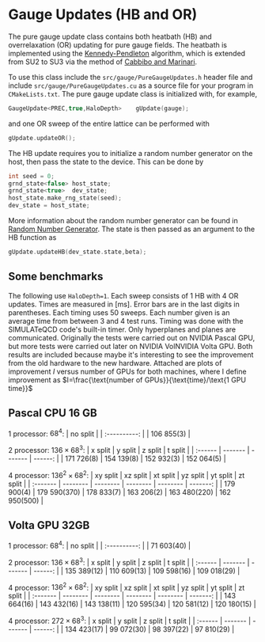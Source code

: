 # Gauge Updates (HB and OR)

The pure gauge update class contains both heatbath (HB) and overrelaxation (OR) updating for pure gauge fields. The heatbath is implemented using the [Kennedy-Pendleton](https://doi.org/10.1016/0370-2693(85)91632-6) algorithm, which is extended from SU2 to SU3 via the method of [Cabbibo and Marinari](https://doi.org/10.1016/0370-2693(82)90696-7).

To use this class include the `src/gauge/PureGaugeUpdates.h` header file and include `src/gauge/PureGaugeUpdates.cu` as a source file for your program in `CMakeLists.txt`.  The pure gauge update class is initialized with, for example,
```C++
GaugeUpdate<PREC,true,HaloDepth>    gUpdate(gauge); 
```
and one OR sweep of the entire lattice can be performed with
```C++
gUpdate.updateOR();
```
The HB update requires you to initialize a random number generator on the host, then pass the state to the device. This can be done by

```C++
int seed = 0;
grnd_state<false> host_state;
grnd_state<true>  dev_state;
host_state.make_rng_state(seed);
dev_state = host_state;
```
More information about the random number generator can be found in [Random Number Generator](07_randomNumbers.md#random-number-generator). The state is then passed as an argument to the HB function as
```C++
gUpdate.updateHB(dev_state.state,beta);
```


## Some benchmarks

The following use `HaloDepth=1`. Each sweep consists of 1 HB with 4 OR updates. Times are measured in [ms]. Error bars are in the last digits in parentheses. Each timing uses 50 sweeps. Each number given is an average time from between 3 and 4 test runs. Timing was done with the SIMULATeQCD code's built-in timer. Only hyperplanes and planes are communicated. Originally the tests were carried out on NVIDIA Pascal GPU, but more tests were carried out later on NVIDIA VolNVIDIA Volta GPU. Both results are included because maybe it's interesting to see the improvement from the old hardware to the new hardware. Attached are plots of improvement $I$ versus number of GPUs for both machines, where I define improvement as $I=\frac{\text{number of GPUs}}{\text{time}/\text{1 GPU time}}$

## Pascal CPU 16 GB

1 processor: $68^4$:
| no split     |
| :----------: |
| 106 855(3)   |

2 processor: $136\times68^3$:
| x split | y split | z split | t split |
| :------ | ------- | ------- | ------: |
| 171 726(8)    |  154 139(8)   |  152 932(3) | 152 064(5) |

4 processor: $136^2\times68^2$:
| xy split | xz split | xt split | yz split | yt split | zt split |
| :------- | -------- | -------- | -------- | -------- | -------: |
| 179 900(4) | 179 590(370) | 178 833(7) | 163 206(2) | 163 480(220) | 162 950(500) |

## Volta GPU 32GB

1 processor: $68^4$:
| no split     |
| :----------: |
| 71 603(40)   |

2 processor: $136\times68^3$:
| x split | y split | z split | t split |
| :------ | ------- | ------- | ------: |
| 135 389(12)   | 110 609(13)   |  109 598(16) | 109 018(29) |

4 processor: $136^2\times68^2$:
| xy split | xz split | xt split | yz split | yt split | zt split |
| :------- | -------- | -------- | -------- | -------- | -------: |
| 143 664(16) | 143 432(16) | 143 138(11) | 120 595(34) | 120 581(12) | 120 180(15) |

4 processor: $272\times68^3$:
| x split | y split | z split | t split | 
| :------ | ------- | ------- | ------: |
| 134 423(17) | 99 072(30) | 98 397(22) | 97 810(29) |
